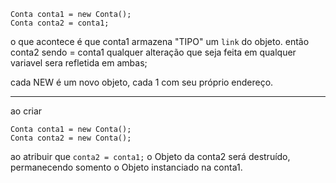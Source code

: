
```
Conta conta1 = new Conta();  
Conta conta2 = conta1;
```
o que acontece é que conta1 armazena "TIPO" um `link` do objeto.
então conta2 sendo = conta1 qualquer alteração que seja feita em qualquer variavel
sera refletida em ambas;

cada NEW é um novo objeto, cada 1 com seu próprio endereço.

***

ao criar 
```
Conta conta1 = new Conta();   
Conta conta2 = new Conta();
```
ao atribuir que `conta2 = conta1;` o Objeto da conta2 será destruído, permanecendo somento o Objeto instanciado na conta1.




